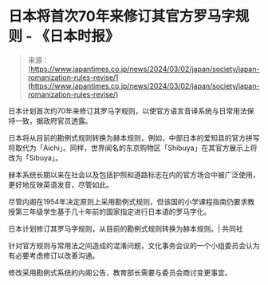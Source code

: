 <!--yml

类别：未分类

date: 2024-05-27 14:42:58

-->

# 日本将首次70年来修订其官方罗马字规则 - 《日本时报》

> 来源：[https://www.japantimes.co.jp/news/2024/03/02/japan/society/japan-romanization-rules-revise/](https://www.japantimes.co.jp/news/2024/03/02/japan/society/japan-romanization-rules-revise/)

日本计划首次约70年来修订其罗马字规则，以使官方语言音译系统与日常用法保持一致，据政府官员透露。

日本将从目前的勘例式规则转换为赫本规则，例如，中部日本的爱知县的官方拼写将取代为「Aichi」。同样，世界闻名的东京购物区「Shibuya」在其官方展示上将改为「Sibuya」。

赫本系统长期以来在社会以及包括护照和道路标志在内的官方场合中被广泛使用，更好地反映英语发音，尽管如此。

尽管内阁在1954年决定原则上采用勘例式规则，但该国的小学课程指南仍要求教授第三年级学生基于几十年前的国家指定进行日本语的罗马字化。

[](https://www.japantimes.co.jp/japantimes/uploads/images/2024/03/02/283789.jpg)

日本计划修订其罗马字规则，从目前的勘例式规则转换为赫本规则。| 共同社

针对官方规则与常用法之间造成的混淆问题，文化事务会议的一个小组委员会认为有必要考虑修订以改善沟通。

修改采用勘例式系统的内阁公告，教育部长需要与委员会商讨变更事宜。

